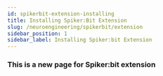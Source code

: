 ```yaml
---
id: spikerbit-extension-installing
title: Installing Spiker:Bit Extension
slug: /neuroengineering/spikerbit/extension
sidebar_position: 1
sidebar_label: Installing Spiker:bit Extension
---
```


### This is a new page for Spiker:bit extension ###